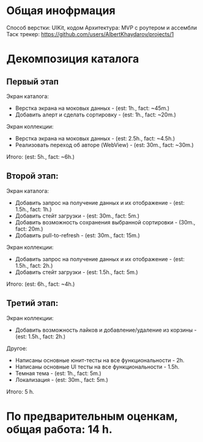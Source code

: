 # Общая инофрмация

Способ верстки: UIKit, кодом
Архитектура: MVP с роутером и ассембли
Таск трекер: https://github.com/users/AlbertKhaydarov/projects/1

# Декомпозиция каталога

## Первый этап

Экран каталога:
- Верстка экрана на моковых данных - (est: 1h., fact: ~45m.)
- Добавить алерт и сделать сортировку - (est: 1h., fact: ~20m.)

Экран коллекции:
- Верстка экрана на моковых данных - (est: 2.5h., fact: ~4.5h.)
- Реализовать переход об авторе (WebView) - (est: 30m., fact: ~30m.)

Итого: (est: 5h., fact: ~6h.)

## Второй этап:

Экран каталога:
- Добавить запрос на получение данных и их отображение - (est: 1.5h., fact: 1h.)
- Добавить стейт загрузки - (est: 30m., fact: 5m.)
- Добавить возможность сохранения выбранной сортировки - (30m., fact: 20m.)
- Добавить pull-to-refresh - (est: 30m., fact: 15m.)

Экран коллекции:
- Добавить запрос на получение данных и их отображение - (est: 1.5h., fact: 2h.)
- Добавить стейт загрузки -  (est: 1.5h., fact: 5m.)


 Итого: (est: 6h., fact: ~4h.)

## Третий этап:

Экран коллекции:
- Добавить возможность лайков и добавление/удаление из корзины - (est: 1.5h., fact: 2h.)

Другое:
- Написаны основные юнит-тесты на все функциональности - 2h.
- Написаны основные UI тесты на все функциональности - 1.5h.
- Темная тема - (est: 1h., fact: 5m.)
- Локализация - (est: 30m., fact: 5m.)

Итого: 5 h.

# По предварительным оценкам, общая работа: 14 h.

